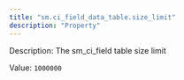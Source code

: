 ```yaml
---
title: "sm.ci_field_data_table.size_limit"
description: "Property"
---
```


Description: The sm_ci_field table size limit

Value: `1000000`